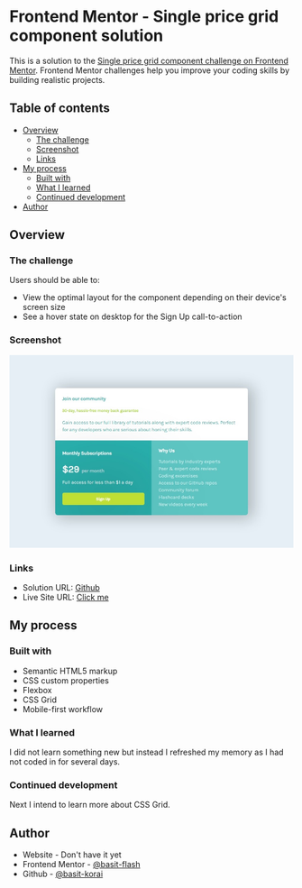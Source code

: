 # Frontend Mentor - Single price grid component solution

This is a solution to the [Single price grid component challenge on Frontend Mentor](https://www.frontendmentor.io/challenges/single-price-grid-component-5ce41129d0ff452fec5abbbc). Frontend Mentor challenges help you improve your coding skills by building realistic projects.

## Table of contents

- [Overview](#overview)
  - [The challenge](#the-challenge)
  - [Screenshot](#screenshot)
  - [Links](#links)
- [My process](#my-process)
  - [Built with](#built-with)
  - [What I learned](#what-i-learned)
  - [Continued development](#continued-development)
- [Author](#author)
## Overview

### The challenge

Users should be able to:

- View the optimal layout for the component depending on their device's screen size
- See a hover state on desktop for the Sign Up call-to-action

### Screenshot

![](./screenshot.jpeg)

### Links

- Solution URL: [Github](https://github.com/basit-korai/price)
- Live Site URL: [Click me](https://basit-korai.github.io/price/)

## My process

### Built with

- Semantic HTML5 markup
- CSS custom properties
- Flexbox
- CSS Grid
- Mobile-first workflow

### What I learned
I did not learn something new but instead I refreshed my memory as I had not coded in for several days.

### Continued development
Next I intend to learn more about CSS Grid.

## Author

- Website - Don't have it yet
- Frontend Mentor - [@basit-flash](https://www.frontendmentor.io/profile/yourusername)
- Github - [@basit-korai](https://github.com/basit-korai)